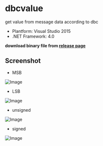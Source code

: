 # dbcvalue
get value from message data according to dbc
* Plantform: Visual Studio 2015
* .NET Framework: 4.0

**download binary file from [release page](https://github.com/zhyongquan/dbcvalue/releases)**

## Screenshot

* MSB

![Image](https://github.com/zhyongquan/dbcvalue/blob/master/dbcvalue/screenshot_msb.png)
* LSB

![Image](https://github.com/zhyongquan/dbcvalue/blob/master/dbcvalue/screenshot_lsb.png)
* unsigned

![Image](https://github.com/zhyongquan/dbcvalue/blob/master/dbcvalue/screenshot_unsigned.png)
* signed

![Image](https://github.com/zhyongquan/dbcvalue/blob/master/dbcvalue/screenshot_signed.png)
